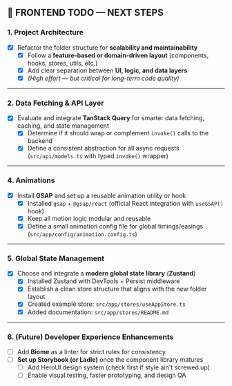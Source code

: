 ## 🧱 FRONTEND TODO — NEXT STEPS

### 1. **Project Architecture**
- [x] Refactor the folder structure for **scalability and maintainability**  
  - [x] Follow a **feature-based or domain-driven layout** (components, hooks, stores, utils, etc.)  
  - [x] Add clear separation between **UI, logic, and data layers**  
  - [x] _(High effort — but critical for long-term code quality)_

---

### 2. **Data Fetching & API Layer**

- [x] Evaluate and integrate **TanStack Query** for smarter data fetching, caching, and state management
  - [x] Determine if it should wrap or complement `invoke()` calls to the backend
  - [x] Define a consistent abstraction for all async requests (`src/api/models.ts` with typed `invoke()` wrapper)

---

### 4. **Animations**

- [x] Install **GSAP** and set up a reusable animation utility or hook
  - [x] Installed `gsap` + `@gsap/react` (official React integration with `useGSAP()` hook)
  - [x] Keep all motion logic modular and reusable
  - [x] Define a small animation config file for global timings/easings (`src/app/config/animation.config.ts`)

---

### 5. **Global State Management**

- [x] Choose and integrate a **modern global state library** (**Zustand**)
  - [x] Installed Zustand with DevTools + Persist middleware
  - [x] Establish a clean store structure that aligns with the new folder layout
  - [x] Created example store: `src/app/stores/useAppStore.ts`
  - [x] Added documentation: `src/app/stores/README.md`

---

### 6. **(Future) Developer Experience Enhancements**
- [ ] Add **Biome** as a linter for strict rules for consistency  
- [ ] **Set up Storybook (or Ladle)** once the component library matures  
  - [ ] Add HeroUI design system (check first if style ain't screwed up)
  - [ ] Enable visual testing, faster prototyping, and design QA
